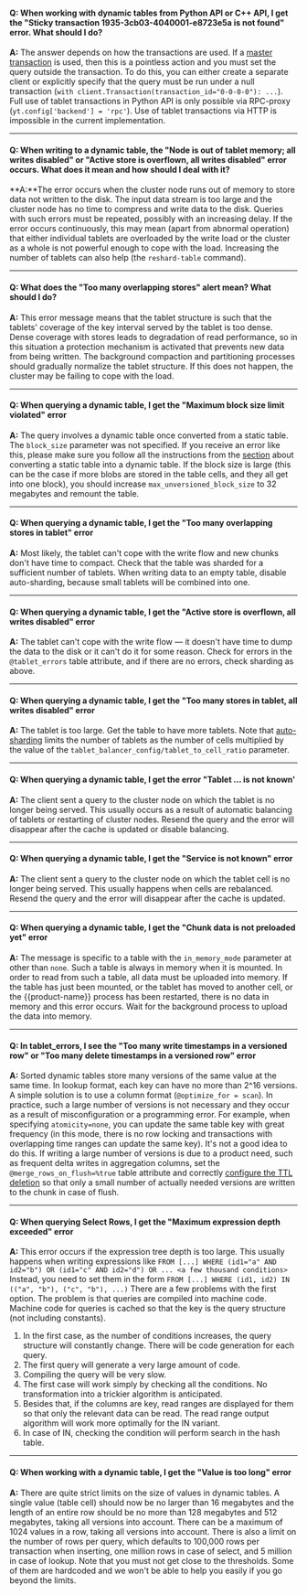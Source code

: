 #### **Q: When working with dynamic tables from Python API or C++ API, I get the "Sticky transaction 1935-3cb03-4040001-e8723e5a is not found" error. What should I do?**

**A:** The answer depends on how the transactions are used. If a [master transaction](../../../user-guide/dynamic-tables/transactions.md) is used, then this is a pointless action and you must set the query outside the transaction. To do this, you can either create a separate client or explicitly specify that the query must be run under a null transaction (`with client.Transaction(transaction_id="0-0-0-0"): ...`).
Full use of tablet transactions in Python API is only possible via RPC-proxy (`yt.config['backend'] = 'rpc'`). Use of tablet transactions via HTTP is impossible in the current implementation.

------
#### **Q: When writing to a dynamic table, the "Node is out of tablet memory; all writes disabled" or "Active store is overflown, all writes disabled" error occurs. What does it mean and how should I deal with it?**

**A:**The error occurs when the cluster node runs out of memory to store data not written to the disk. The input data stream is too large and the cluster node has no time to compress and write data to the disk. Queries with such errors must be repeated, possibly with an increasing delay. If the error occurs continuously, this may mean (apart from abnormal operation) that either individual tablets are overloaded by the write load or the cluster as a whole is not powerful enough to cope with the load. Increasing the number of tablets can also help (the `reshard-table` command).

------
#### **Q: What does the "Too many overlapping stores" alert mean? What should I do?**

**A:** This error message means that the tablet structure is such that the tablets' coverage of the key interval served by the tablet is too dense. Dense coverage with stores leads to degradation of read performance, so in this situation a protection mechanism is activated that prevents new data from being written. The background compaction and partitioning processes should gradually normalize the tablet structure. If this does not happen, the cluster may be failing to cope with the load.

------
#### **Q: When querying a dynamic table, I get the "Maximum block size limit violated" error**

**A:** The query involves a dynamic table once converted from a static table. The `block_size` parameter was not specified. If you receive an error like this, please make sure you follow all the instructions from the [section](../../../user-guide/dynamic-tables/mapreduce.md) about converting a static table into a dynamic table. If the block size is large (this can be the case if more blobs are stored in the table cells, and they all get into one block), you should increase `max_unversioned_block_size` to 32 megabytes and remount the table.

------
#### **Q: When querying a dynamic table, I get the "Too many overlapping stores in tablet" error**

**A:** Most likely, the tablet can't cope with the write flow and new chunks don't have time to compact. Check that the table was sharded for a sufficient number of tablets. When writing data to an empty table, disable auto-sharding, because small tablets will be combined into one.

------
#### **Q: When querying a dynamic table, I get the "Active store is overflown, all writes disabled" error**

**A:** The tablet can't cope with the write flow — it doesn't have time to dump the data to the disk or it can't do it for some reason. Check for errors in the `@tablet_errors` table attribute, and if there are no errors, check sharding as above.

------
#### **Q: When querying a dynamic table, I get the "Too many stores in tablet, all writes disabled" error**

**A:** The tablet is too large. Get the table to have more tablets. Note that [auto-sharding](../../../user-guide/dynamic-tables/resharding.md#auto) limits the number of tablets as the number of cells multiplied by the value of the `tablet_balancer_config/tablet_to_cell_ratio` parameter.

------
#### **Q: When querying a dynamic table, I get the error "Tablet ... is not known'**

**A:** The client sent a query to the cluster node on which the tablet is no longer being served. This usually occurs as a result of automatic balancing of tablets or restarting of cluster nodes. Resend the query and the error will disappear after the cache is updated or disable balancing.

------
#### **Q: When querying a dynamic table, I get the "Service is not known" error**

**A:** The client sent a query to the cluster node on which the tablet cell is no longer being served. This usually happens when cells are rebalanced. Resend the query and the error will disappear after the cache is updated.

------
#### **Q: When querying a dynamic table, I get the "Chunk data is not preloaded yet" error**

**A:** The message is specific to a table with the `in_memory_mode` parameter at other than `none`. Such a table is always in memory when it is mounted. In order to read from such a table, all data must be uploaded into memory. If the table has just been mounted, or the tablet has moved to another cell, or the {{product-name}} process has been restarted, there is no data in memory and this error occurs. Wait for the background process to upload the data into memory.

------
#### **Q: In tablet_errors, I see the "Too many write timestamps in a versioned row" or "Too many delete timestamps in a versioned row" error**

**A:** Sorted dynamic tables store many versions of the same value at the same time. In lookup format, each key can have no more than 2^16 versions. A simple solution is to use a column format (`@optimize_for = scan`). In practice, such a large number of versions is not necessary and they occur as a result of misconfiguration or a programming error. For example, when specifying `atomicity=none`, you can update the same table key with great frequency (in this mode, there is no row locking and transactions with overlapping time ranges can update the same key). It's not a good idea to do this.  If writing a large number of versions is due to a product need, such as frequent delta writes in aggregation columns, set the `@merge_rows_on_flush=%true` table attribute and correctly [ configure the TTL deletion](../../../user-guide/dynamic-tables/sorted-dynamic-tables.md#remove_old_data) so that only a small number of actually needed versions are written to the chunk in case of flush.

------
#### **Q: When querying Select Rows, I get the "Maximum expression depth exceeded" error**

**A:** This error occurs if the expression tree depth is too large. This usually happens when writing expressions like
```FROM [...] WHERE (id1="a" AND id2="b") OR (id1="c" AND id2="d") OR ... <a few thousand conditions>```
Instead, you need to set them in the form ```FROM [...] WHERE (id1, id2) IN (("a", "b"), ("c", "b"), ...)```
There are a few problems with the first option. The problem is that queries are compiled into machine code. Machine code for queries is cached so that the key is the query structure (not including constants).
1. In the first case, as the number of conditions increases, the query structure will constantly change. There will be code generation for each query.
2. The first query will generate a very large amount of code.
3. Compiling the query will be very slow.
4. The first case will work simply by checking all the conditions. No transformation into a trickier algorithm is anticipated.
5. Besides that, if the columns are key, read ranges are displayed for them so that only the relevant data can be read. The read range output algorithm will work more optimally for the IN variant.
6. In case of IN, checking the condition will perform search in the hash table.

------
#### **Q: When working with a dynamic table, I get the "Value is too long" error**

**A:** There are quite strict limits on the size of values in dynamic tables. A single value (table cell) should now be no larger than 16 megabytes and the length of an entire row should be no more than 128 megabytes and 512 megabytes, taking all versions into account. There can be a maximum of 1024 values in a row, taking all versions into account. There is also a limit on the number of rows per query, which defaults to 100,000 rows per transaction when inserting, one million rows in case of select, and 5 million in case of lookup. Note that you must not get close to the thresholds. Some of them are hardcoded and we won't be able to help you easily if you go beyond the limits.

